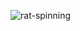 ![rat-spinning](https://github.com/JakubDrzala/PhoneBook/assets/118109173/c28307af-97d2-462c-9aa2-1d532070562e)
<audio loop autoplay>
<source src="https://www.youtube.com/watch?v=czTksCF6X8Y" type="audio/mp3">
</audio>
